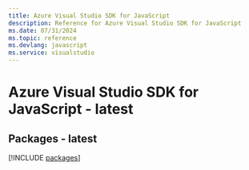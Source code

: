 ```yaml
---
title: Azure Visual Studio SDK for JavaScript
description: Reference for Azure Visual Studio SDK for JavaScript
ms.date: 07/31/2024
ms.topic: reference
ms.devlang: javascript
ms.service: visualstudio
---
```

# Azure Visual Studio SDK for JavaScript - latest
## Packages - latest
[!INCLUDE [packages](visual-studio-index.md)]